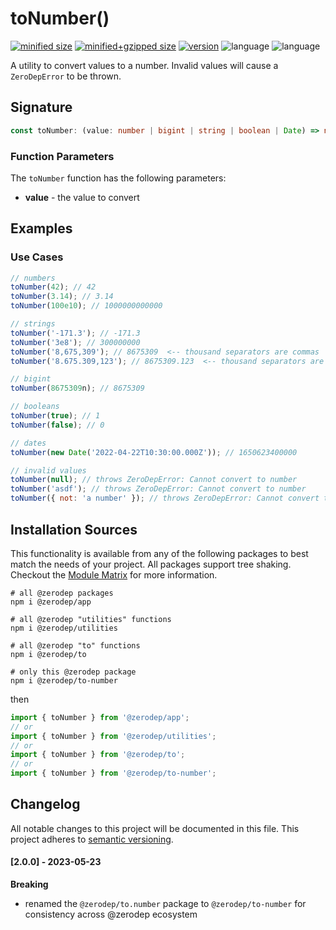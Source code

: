 # toNumber()

[![minified size](https://img.shields.io/bundlephobia/min/@zerodep/to-number?style=flat-square&color=blue)](https://bundlephobia.com/package/@zerodep/to-number)
[![minified+gzipped size](https://img.shields.io/bundlephobia/minzip/@zerodep/to-number?style=flat-square&color=blue)](https://bundlephobia.com/package/@zerodep/to-number)
[![version](https://img.shields.io/npm/v/@zerodep/to-number?style=flat-square&color=blue)](https://www.npmjs.com/package/@zerodep/to-number)
![language](https://img.shields.io/github/languages/top/cdepage/zerodep?style=flat-square)
![language](https://img.shields.io/badge/types-included-blue?style=flat-square)

A utility to convert values to a number. Invalid values will cause a `ZeroDepError` to be thrown.

## Signature

```typescript
const toNumber: (value: number | bigint | string | boolean | Date) => number;
```

### Function Parameters

The `toNumber` function has the following parameters:

- **value** - the value to convert

## Examples

### Use Cases

```javascript
// numbers
toNumber(42); // 42
toNumber(3.14); // 3.14
toNumber(100e10); // 1000000000000

// strings
toNumber('-171.3'); // -171.3
toNumber('3e8'); // 300000000
toNumber('8,675,309'); // 8675309  <-- thousand separators are commas
toNumber('8.675.309,123'); // 8675309.123  <-- thousand separators are decimal points

// bigint
toNumber(8675309n); // 8675309

// booleans
toNumber(true); // 1
toNumber(false); // 0

// dates
toNumber(new Date('2022-04-22T10:30:00.000Z')); // 1650623400000

// invalid values
toNumber(null); // throws ZeroDepError: Cannot convert to number
toNumber('asdf'); // throws ZeroDepError: Cannot convert to number
toNumber({ not: 'a number' }); // throws ZeroDepError: Cannot convert to number
```

## Installation Sources

This functionality is available from any of the following packages to best match the needs of your project. All packages support tree shaking. Checkout the [Module Matrix](/) for more information.

```shell
# all @zerodep packages
npm i @zerodep/app

# all @zerodep "utilities" functions
npm i @zerodep/utilities

# all @zerodep "to" functions
npm i @zerodep/to

# only this @zerodep package
npm i @zerodep/to-number
```

then

```javascript
import { toNumber } from '@zerodep/app';
// or
import { toNumber } from '@zerodep/utilities';
// or
import { toNumber } from '@zerodep/to';
// or
import { toNumber } from '@zerodep/to-number';
```

## Changelog

All notable changes to this project will be documented in this file. This project adheres to [semantic versioning](https://semver.org/spec/v2.0.0.html).

#### [2.0.0] - 2023-05-23

**Breaking**

- renamed the `@zerodep/to.number` package to `@zerodep/to-number` for consistency across @zerodep ecosystem

